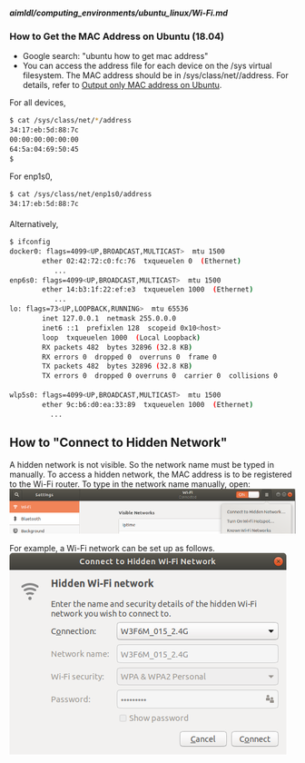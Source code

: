 
##### aimldl/computing_environments/ubuntu_linux/Wi-Fi.md


### How to Get the MAC Address on Ubuntu (18.04)
* Google search: "ubuntu how to get mac address"
* You can access the address file for each device on the /sys virtual filesystem. The MAC address should be in /sys/class/net/<device-name>/address. For details, refer to [Output only MAC address on Ubuntu](https://askubuntu.com/questions/628383/output-only-mac-address-on-ubuntu).

For all devices, 
```bash
$ cat /sys/class/net/*/address
34:17:eb:5d:88:7c
00:00:00:00:00:00
64:5a:04:69:50:45
$
```
For enp1s0, 
```bash
$ cat /sys/class/net/enp1s0/address
34:17:eb:5d:88:7c
```

####
Alternatively,
```bash
$ ifconfig
docker0: flags=4099<UP,BROADCAST,MULTICAST>  mtu 1500
        ether 02:42:72:c0:fc:76  txqueuelen 0  (Ethernet)
           ...
enp6s0: flags=4099<UP,BROADCAST,MULTICAST>  mtu 1500
        ether 14:b3:1f:22:ef:e3  txqueuelen 1000  (Ethernet)
           ...
lo: flags=73<UP,LOOPBACK,RUNNING>  mtu 65536
        inet 127.0.0.1  netmask 255.0.0.0
        inet6 ::1  prefixlen 128  scopeid 0x10<host>
        loop  txqueuelen 1000  (Local Loopback)
        RX packets 482  bytes 32896 (32.8 KB)
        RX errors 0  dropped 0  overruns 0  frame 0
        TX packets 482  bytes 32896 (32.8 KB)
        TX errors 0  dropped 0 overruns 0  carrier 0  collisions 0

wlp5s0: flags=4099<UP,BROADCAST,MULTICAST>  mtu 1500
        ether 9c:b6:d0:ea:33:89  txqueuelen 1000  (Ethernet)
          ...
```
## How to "Connect to Hidden Network"
A hidden network is not visible. So the network name must be typed in manually. To access a hidden network, the MAC address is to be registered to the Wi-Fi router. To type in the network name manually, open:
<img src='images/Settings_Wi-Fi_Connect_to_Hidden_Network-1.png'>

For example, a Wi-Fi network can be set up as follows.
<img src='images/Settings_Wi-Fi_Connect_to_Hidden_Network-2.png'>
